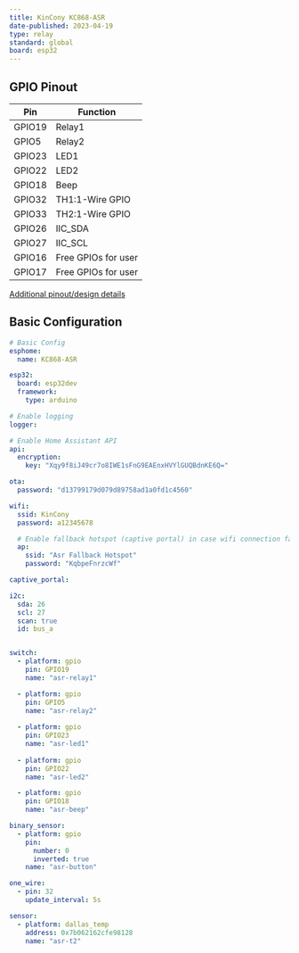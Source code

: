 ```yaml
---
title: KinCony KC868-ASR
date-published: 2023-04-19
type: relay
standard: global
board: esp32
---
```



## GPIO Pinout

| Pin    | Function            |
| ------ | ------------------  |
| GPIO19 | Relay1              |
| GPIO5  | Relay2              |
| GPIO23 | LED1                |
| GPIO22 | LED2                |
| GPIO18 | Beep                |
| GPIO32 | TH1:1-Wire GPIO     |
| GPIO33 | TH2:1-Wire GPIO     |
| GPIO26 | IIC_SDA             |
| GPIO27 | IIC_SCL             |
| GPIO16 | Free GPIOs for user |
| GPIO17 | Free GPIOs for user |

[Additional pinout/design details](https://www.kincony.com/esp32-sd-card-sensor-rtc-record-board.html)

## Basic Configuration

```yaml
# Basic Config
esphome:
  name: KC868-ASR

esp32:
  board: esp32dev
  framework:
    type: arduino

# Enable logging
logger:

# Enable Home Assistant API
api:
  encryption:
    key: "Xqy9f8iJ49cr7o8IWE1sFnG9EAEnxHVYlGUQBdnKE6Q="

ota:
  password: "d13799179d079d89758ad1a0fd1c4560"

wifi:
  ssid: KinCony
  password: a12345678

  # Enable fallback hotspot (captive portal) in case wifi connection fails
  ap:
    ssid: "Asr Fallback Hotspot"
    password: "KqbpeFnrzcWf"

captive_portal:

i2c:
  sda: 26
  scl: 27
  scan: true
  id: bus_a


switch:
  - platform: gpio
    pin: GPIO19
    name: "asr-relay1"

  - platform: gpio
    pin: GPIO5
    name: "asr-relay2"
  
  - platform: gpio
    pin: GPIO23
    name: "asr-led1"  
  
  - platform: gpio
    pin: GPIO22
    name: "asr-led2"  

  - platform: gpio
    pin: GPIO18
    name: "asr-beep"

binary_sensor:
  - platform: gpio
    pin:
      number: 0
      inverted: true
    name: "asr-button"

one_wire:
  - pin: 32
    update_interval: 5s

sensor:
  - platform: dallas_temp
    address: 0x7b062162cfe98128
    name: "asr-t2"
```
